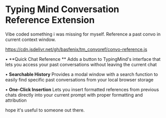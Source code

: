# Typing Mind Conversation Reference Extension
Vibe coded something i was missing for myself. Reference a past convo in current context window.

https://cdn.jsdelivr.net/gh/basfenix/tm_convoref/convo-reference.js

•  **Quick Chat Reference ** Adds a  button to TypingMind's interface that lets you access your past conversations without leaving the current chat

•  **Searchable History**  Provides a modal window with a search function to easily find specific past conversations from your local browser storage

•  **One-Click Insertion**  Lets you insert formatted references from previous chats directly into your current prompt with proper formatting and attribution

hope it's useful to someone out there.

